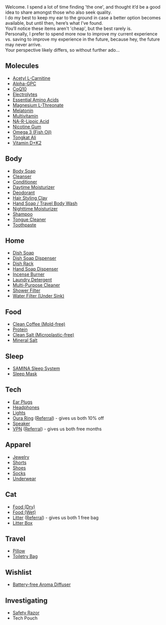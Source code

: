 <section id="main_welcome">
Welcome. I spend a lot of time finding 'the one', and thought it’d be a good idea to share amongst those who also seek quality.<br>
I do my best to keep my ear to the ground in case a better option becomes available, but until then, here’s what I’ve found.<br>
You‘ll notice these items aren't 'cheap', but the best rarely is.<br>
Personally, I prefer to spend more now to improve my current experience vs. saving to improve my experience in the future, because hey, the future may never arrive.<br>
Your perspective likely differs, so without further ado...<br>
</section>

<section id="main_content">

## Molecules

- [Acetyl L-Carnitine](https://nootropicsdepot.com/acetyl-l-carnitine-hcl-alcar-capsules-500mg/)
- [Alpha-GPC](https://nootropicsdepot.com/alpha-gpc-150mg-capsules/)
- [CoQ10](https://nootropicsdepot.com/coqsol-cf-coenzyme-q10-softgel-capsules-100mg-coq10/)
- [Electrolytes](https://drinklmnt.com)
- [Essential Amino Acids](https://www.getkion.com/collections/see-all/products/aminos-capsules)
- [Magnesium L-Threonate](https://www.livemomentous.com/products/magnesium-threonate?selling_plan=904790199)
- [Melatonin](https://shop.bulletproof.com/products/sleep-mode-60-count)
- [Multivitamin](https://www.livemomentous.com/products/essential-multivitamin?selling_plan=902922423)
- [NA-R-Lipoic Acid](https://nootropicsdepot.com/na-r-ala-stabilized-r-lipoic-acid-narala-capsules-125mg/)
- [Nicotine Gum](https://lucy.co/products/gum?selling_plan=711655610)
- [Omega 3 (Fish Oil)](https://www.livemomentous.com/products/omega-3?selling_plan=903807159)
- [Tongkat Ali](https://www.livemomentous.com/products/tongkat)
- [Vitamin D+K2](https://www.thorne.com/products/dp/vitamin-d-k2-liquid)

## Body

- [Body Soap](https://www.drbronner.com/products/baby-unscented-pure-castile-bar-soap)
- [Cleanser](https://alitura.com/collections/all/products/alitura-pearl-cleanser)
- [Conditioner](https://livinglibations.com/products/shine-on-hair-conditioner-dlvrr?variant=42980597235850)
- [Daytime Moisturizer](https://alitura.com/collections/all/products/alitura-gold-serum)
- [Deodorant](https://livinglibations.com/products/underarm-charm-creme-deodorant-maverick-dlvrr?_pos=5&_sid=99f30a105&_ss=r)
- [Hair Styling Clay](https://www.morrismotley.com/products/matte-styling-balm)
- [Hand Soap / Travel Body Wash](https://www.drbronner.com/products/baby-unscented-pure-castile-liquid-soap)
- [Nighttime Moisturizer](https://alitura.com/collections/all/products/the-alitura-night-cream)
- [Shampoo](https://livinglibations.com/products/seabuckthorn-shampoo-dlvrr?variant=42980597072010)
- [Tongue Cleaner](https://wellnesse.com/products/tongue-scraper?srsltid=AfmBOoqxAe6e1Clt3SPqYG4zQhUJMHzvaO3M6buFmKE9UPXO7LPUKXR1)
- [Toothpaste](https://bitetoothpastebits.com/products/fluoride-free-toothpaste-4oz?variant=41196936691817&selling_plan=1177124969)

## Home

- [Dish Soap](https://www.mrsmeyers.com/product/dish/dish-soap/liquid-dish-soap-refill-lemon-verbena/)
- [Dish Soap Dispenser](https://www.simplehuman.com/products/rechargeable-sensor-pump-9-fl-oz?variant=43422388945027)
- [Dish Rack](https://www.simplehuman.com/products/compact-steel-frame-dishrack?variant=34278115868803)
- [Hand Soap Dispenser](https://a.co/d/5TPRQz4)
- [Incense Burner](https://kinobjects.com/collections/incense-burners-holders)
- [Laundry Detergent](https://www.mrsmeyers.com/product/laundry/laundry-detergent/liquid-laundry-detergent-lemon-verbena/)
- [Multi-Purpose Cleaner](https://www.grove.co/catalog/product/all-purpose-cleaner-concentrate/?v=7000&attrpg=catalog&attrsrc=22&attrpos=2)
- [Shower Filter](https://www.aquasana.com/shower-head-water-filters/white-shower-wand-100236226.html)
- [Water Filter (Under Sink)](https://www.aquasana.com/under-sink-water-filters/claryum-direct-connect-100329886.html)

## Food

- [Clean Coffee (Mold-free)](https://shop.bulletproof.com/products/coffee-the-original-ground-12oz)
- [Protein](https://proteinfactory.com/product/nz-7000-whey-protein-5lb/)
- [Clean Salt (Microplastic-free)](https://oryxdesertsalt.com/product/oryx-desert-salt-100g/)
- [Mineral Salt](https://celticseasalt.com/original-salts/light-grey/)

## Sleep

- [SAMINA Sleep System](https://saminasleep.com/samina-healthy-sleep-system/)
- [Sleep Mask](https://mantasleep.com/products/manta-sleep-mask?nbt=nb:adwords:g:1455229392:60240945087:663472774026&nb_adtype=&nb_kwd=manta%20sleep%20mask&nb_ti=kwd-307402524941&nb_mi=&nb_pc=&nb_pi=&nb_ppi=&nb_placement=&nb_si=%7Bsourceid%7D&nb_li_ms=&nb_lp_ms=&nb_fii=&nb_ap=&nb_mt=e&tw_source=google&tw_adid=663472774026&tw_campaign=1455229392&gad_source=1&gbraid=0AAAAADNBlq6g9pvzpKSA1lp1jt4AzJJ1O&gclid=CjwKCAjw7s20BhBFEiwABVIMrT0gHQ1Kf9e5lL7WjkVZD8zgnhXbLa-Sn7GpLaVJeJDon906cvTw_BoCNpUQAvD_BwE)

## Tech

- [Ear Plugs](https://jhaudio.com/accessories/JHA-FLTR-PLUG)
- [Headphones](https://www.apple.com/shop/buy-airpods/airpods-pro-2?fnode=5862bdad5427e2eb7dfe69207d14aacbfb83872c9257f0356cdc9de5b21ddbe0a3d8e22ad371588594b43b9f0c8ee1ed85932b581a36eb694306933e8e7221c9f77f27bc8875f71b560d0dc587cd3dc3c3ed92c14d11083bf84d6779bce7993ad731bf0aa16060a0fef2aa7d2af9b92467737f50f77c9e7f1fa55dc9b188d4b1&fs=f%3Dapple-overear-sport%26fh%3D47d1%2B3214%2B45aa%2B45ab)
- [Lights](https://www.philips-hue.com/en-us?--&gad_source=1&gbraid=0AAAAAqwUBERQDVV7KU_QeXr4jHnQeb0uc&gclid=CjwKCAjw4ri0BhAvEiwA8oo6F_Cua-Fx585UZy4Nx528UF_IrQQ-BLa7Ustg4pn4Fmk2aOIfH9cF5RoCkxoQAvD_BwE&gclsrc=aw.ds)
- [Oura Ring](https://ouraring.com) ([Referral](https://ouraring.com/product/rings/oura-ring-4/silver?utm_source=user&utm_medium=iac_raf&utm_type=alwayson-cvr&utm_campaign=2025RAF&utm_variant=2025_raf_dec_gen3)) - gives us both 10% off
- [Speaker](https://www.apple.com/shop/buy-homepod/homepod)
- [VPN](https://nordvpn.com) ([Referral](https://refer-nordvpn.com/cWkAEwRqLUZ)) - gives us both free months

## Apparel

- [Jewelry](https://www.vitalydesign.com)
- [Shorts](https://shop.lululemon.com/p/men-shorts/Pace-Breaker-Linerless-Short-5-Update/_/prod11400116?color=66033)
- [Shoes](https://www.aliexpress.us/item/2255800829530233.html?spm=a2g0o.order_list.order_list_main.10.228e1802z2PN6F&gatewayAdapt=glo2usa4itemAdapt)
- [Socks](https://shop.lululemon.com/p/men-socks/Power-Stride-No-Show-Performaheel-M-MD/_/prod11720684?color=5752)
- [Underwear](https://www.icebreaker.com/en-us/packs/merino-anatomica-boxers-with-fly-3-pack/0A56PAU2.html?dwvar_0A56PAU2_color=001&dwvar_0A56PAU2_US=in_line)

## Cat

- [Food (Dry)](https://us.ziwipets.com/products/air-dried-chicken-recipe-for-cats?variant=4459957161194)
- [Food (Wet)](https://www.weruva.com/collections/cats-in-the-kitchen/products/la-isla-bonita-cat-can?variant=44397716242706)
- [Litter](https://www.tuftandpaw.com/products/really-great-cat-litter?variant=39411123912777) ([Referral](https://www.tuftandpaw.com/?referral_code=53rNz8fWve86b9b)) - gives us both 1 free bag
- [Litter Box](https://www.tuftandpaw.com/collections/all/products/cove-litter-box-full?variant=4027796756896)

## Travel

- [Pillow](https://plutopillow.com/products/pod)
- [Toiletry Bag](https://www.peakdesign.com/products/wash-pouch?Size=Regular&Color=Black)

## Wishlist

- [Battery-free Aroma Diffuser](https://shop.yankodesign.com/collections/all/products/battery-free-aroma-diffuser)

## Investigating

- [Safety Razor](https://alitura.com/collections/all/products/the-alitura-razor)
- Tech Pouch

</section>